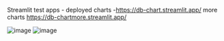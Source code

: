 Streamlit test apps - deployed 
charts -https://db-chart.streamlit.app/
more charts https://db-chartmore.streamlit.app/


![image](https://github.com/njasharp/class/assets/39777038/1da37cea-6cdd-48ad-a81d-298bf18eed9d)
![image](https://github.com/njasharp/class/assets/39777038/55df267a-8266-4351-8754-0214c3868ab1)
